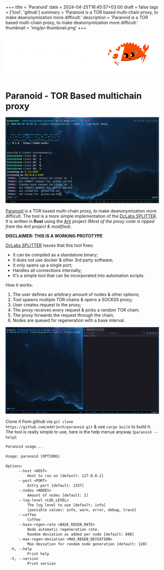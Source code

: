 +++
title = 'Paranoid'
date = 2024-04-25T16:45:57+03:00
draft = false 
tags = ['tool', 'github']
summary = 'Paranoid is a TOR based multi-chain proxy, to make deanonymization more difficult.'
description = 'Paranoid is a TOR based multi-chain proxy, to make deanonymization more difficult.'
thumbnail = 'img/pr-thumbnail.png'
+++

![](img/pr-logo.png#transparent)

Paranoid - TOR Based multichain proxy
======================================


![](img/pr-terminal.png)

[Paranoid](https://github.com/m4dr1nch/paranoid) is a TOR based multi-chain proxy, to make deanonymization more difficult. The tool is a more simple implementation of the [DcLabs SPLITTER](https://github.com/renergr1nch/splitter). It is written in **Rust** using the [Arti](https://tpo.pages.torproject.net/core/arti/) project *(Most of the proxy code is ripped from the Arti project & modified)*.

**DISCLAIMER: THIS IS A WORKING PROTOTYPE**

[DcLabs SPLITTER](https://github.com/renergr1nch/splitter) issues that this tool fixes:
- It can be compiled as a standalone binary;
- It does not use docker & other 3rd party software;
- It only opens up a single port;
- Handles all connections internally;
- It's a simple tool that can be incorporated into automation scripts.

How it works:
1. The user defines an arbitrary amount of nodes & other options;
2. Tool spawns multiple TOR chains & opens a SOCKS5 proxy;
3. User creates request to the proxy;
4. The proxy receives every request & picks a random TOR chain;
5. The proxy forwards the request through the chain;
6. Nodes are queued for regeneration with a base interval.

![](img/pr-usage.gif)

Clone it from github via `git clone https://github.com/m4dr1nch/paranoid.git` & use `cargo build` to build it. The tool is really simple to use, here is the help menue anyway (`paranoid --help`):
```text
Paranoid usage...

Usage: paranoid [OPTIONS]

Options:
      --host <HOST>
          Host to run on [default: 127.0.0.1]
      --port <PORT>
          Entry port [default: 1337]
      --nodes <NODES>
          Amount of nodes [default: 2]
      --log-level <LOG_LEVEL>
          The log level to use [default: info]
          [possible values: info, warn, error, debug, trace]
      --coffee
          Coffee
      --base-regen-rate <BASE_REGEN_RATE>
          Node automatic regeneration rate.
          Random deviation as added per node [default: 600]
      --max-regen-deviation <MAX_REGEN_DEVIATION>
          Max deviation for random node generation [default: 120]
  -h, --help
          Print help
  -V, --version
          Print version
```
